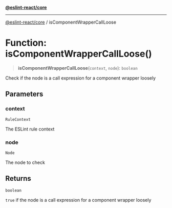 [**@eslint-react/core**](../README.md)

***

[@eslint-react/core](../README.md) / isComponentWrapperCallLoose

# Function: isComponentWrapperCallLoose()

> **isComponentWrapperCallLoose**(`context`, `node`): `boolean`

Check if the node is a call expression for a component wrapper loosely

## Parameters

### context

`RuleContext`

The ESLint rule context

### node

`Node`

The node to check

## Returns

`boolean`

`true` if the node is a call expression for a component wrapper loosely
